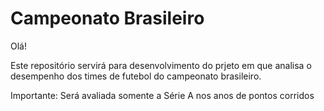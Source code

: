 # Campeonato Brasileiro

Olá!

Este repositório servirá para desenvolvimento do prjeto em que analisa o desempenho dos times de futebol do campeonato brasileiro.

Importante: Será avaliada somente a Série A nos anos de pontos corridos
